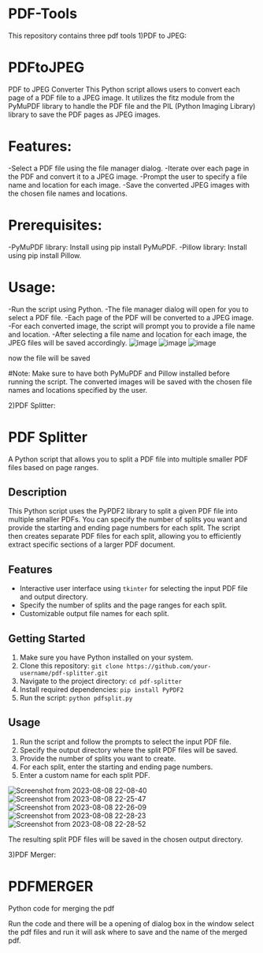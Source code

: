 # PDF-Tools
This repository contains three pdf tools 
1)PDF to JPEG:
# PDFtoJPEG
PDF to JPEG Converter
This Python script allows users to convert each page of a PDF file to a JPEG image. It utilizes the fitz module from the PyMuPDF library to handle the PDF file and the PIL (Python Imaging Library) library to save the PDF pages as JPEG images.

# Features:
-Select a PDF file using the file manager dialog.
-Iterate over each page in the PDF and convert it to a JPEG image.
-Prompt the user to specify a file name and location for each image.
-Save the converted JPEG images with the chosen file names and locations.

# Prerequisites:
-PyMuPDF library: Install using pip install PyMuPDF.
-Pillow library: Install using pip install Pillow.

# Usage:
-Run the script using Python.
-The file manager dialog will open for you to select a PDF file.
-Each page of the PDF will be converted to a JPEG image.
-For each converted image, the script will prompt you to provide a file name and location.
-After selecting a file name and location for each image, the JPEG files will be saved accordingly.
![image](https://github.com/GuhanAein/PDFtoJPEG/assets/102289063/2aef4968-53ce-498c-8a05-55c1fc97355a)
![image](https://github.com/GuhanAein/PDFtoJPEG/assets/102289063/ee4620d2-be30-43ee-bdcb-28517a0bb89b)
![image](https://github.com/GuhanAein/PDFtoJPEG/assets/102289063/2ec9f60d-d768-49f0-8c12-0d2726ea7f0b)

now the file will be saved


#Note:
Make sure to have both PyMuPDF and Pillow installed before running the script.
The converted images will be saved with the chosen file names and locations specified by the user.


2)PDF Splitter:
# PDF Splitter

A Python script that allows you to split a PDF file into multiple smaller PDF files based on page ranges.

## Description

This Python script uses the PyPDF2 library to split a given PDF file into multiple smaller PDFs. You can specify the number of splits you want and provide the starting and ending page numbers for each split. The script then creates separate PDF files for each split, allowing you to efficiently extract specific sections of a larger PDF document.

## Features

- Interactive user interface using `tkinter` for selecting the input PDF file and output directory.
- Specify the number of splits and the page ranges for each split.
- Customizable output file names for each split.

## Getting Started

1. Make sure you have Python installed on your system.
2. Clone this repository: `git clone https://github.com/your-username/pdf-splitter.git`
3. Navigate to the project directory: `cd pdf-splitter`
4. Install required dependencies: `pip install PyPDF2`
5. Run the script: `python pdfsplit.py`

## Usage

1. Run the script and follow the prompts to select the input PDF file.
2. Specify the output directory where the split PDF files will be saved.
3. Provide the number of splits you want to create.
4. For each split, enter the starting and ending page numbers.
5. Enter a custom name for each split PDF.


![Screenshot from 2023-08-08 22-08-40](https://github.com/GuhanAein/PDF_Splitter/assets/102289063/9239e59c-6183-4cbc-9267-d2fa360a9aa4)
![Screenshot from 2023-08-08 22-25-47](https://github.com/GuhanAein/PDF_Splitter/assets/102289063/2736ec36-3d96-4fe1-ab85-d9f1c989d920)
![Screenshot from 2023-08-08 22-26-09](https://github.com/GuhanAein/PDF_Splitter/assets/102289063/77c0003d-2a5e-446a-8783-59df36b3b2f8)
![Screenshot from 2023-08-08 22-28-23](https://github.com/GuhanAein/PDF_Splitter/assets/102289063/7d97da2f-8df2-4441-ab4b-f6e2f280844b)
![Screenshot from 2023-08-08 22-28-52](https://github.com/GuhanAein/PDF_Splitter/assets/102289063/519ab41b-c811-4a30-935e-46e852bfd775)



The resulting split PDF files will be saved in the chosen output directory.

3)PDF Merger:
# PDFMERGER
Python  code for merging the pdf

Run the code and there will be a opening of dialog box in the window select the pdf files and run it will ask where to save and the name of the merged pdf.


